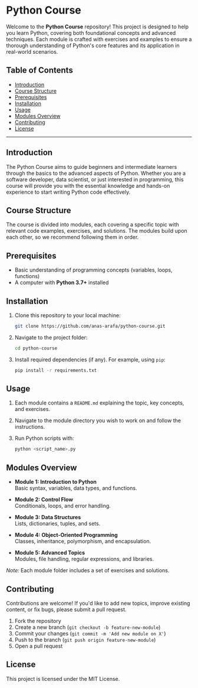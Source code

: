 
# Python Course

Welcome to the **Python Course** repository! This project is designed to help you learn Python, covering both foundational concepts and advanced techniques. Each module is crafted with exercises and examples to ensure a thorough understanding of Python's core features and its application in real-world scenarios.

## Table of Contents

- [Introduction](#introduction)
- [Course Structure](#course-structure)
- [Prerequisites](#prerequisites)
- [Installation](#installation)
- [Usage](#usage)
- [Modules Overview](#modules-overview)
- [Contributing](#contributing)
- [License](#license)

---

## Introduction

The Python Course aims to guide beginners and intermediate learners through the basics to the advanced aspects of Python. Whether you are a software developer, data scientist, or just interested in programming, this course will provide you with the essential knowledge and hands-on experience to start writing Python code effectively.

## Course Structure

The course is divided into modules, each covering a specific topic with relevant code examples, exercises, and solutions. The modules build upon each other, so we recommend following them in order.

## Prerequisites

- Basic understanding of programming concepts (variables, loops, functions)
- A computer with **Python 3.7+** installed

## Installation

1. Clone this repository to your local machine:

   ```bash
   git clone https://github.com/anas-arafa/python-course.git
   ```

2. Navigate to the project folder:

   ```bash
   cd python-course
   ```

3. Install required dependencies (if any). For example, using `pip`:

   ```bash
   pip install -r requirements.txt
   ```

## Usage

1. Each module contains a `README.md` explaining the topic, key concepts, and exercises.
2. Navigate to the module directory you wish to work on and follow the instructions.
3. Run Python scripts with:

   ```bash
   python <script_name>.py
   ```

## Modules Overview

- **Module 1: Introduction to Python**  
  Basic syntax, variables, data types, and functions.

- **Module 2: Control Flow**  
  Conditionals, loops, and error handling.

- **Module 3: Data Structures**  
  Lists, dictionaries, tuples, and sets.

- **Module 4: Object-Oriented Programming**  
  Classes, inheritance, polymorphism, and encapsulation.

- **Module 5: Advanced Topics**  
  Modules, file handling, regular expressions, and libraries.

*Note:* Each module folder includes a set of exercises and solutions.

## Contributing

Contributions are welcome! If you'd like to add new topics, improve existing content, or fix bugs, please submit a pull request.

1. Fork the repository
2. Create a new branch (`git checkout -b feature-new-module`)
3. Commit your changes (`git commit -m 'Add new module on X'`)
4. Push to the branch (`git push origin feature-new-module`)
5. Open a pull request

## License

This project is licensed under the MIT License.

